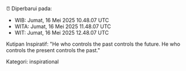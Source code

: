 ⏰ Diperbarui pada:
- WIB: Jumat, 16 Mei 2025 10.48.07 UTC
- WITA: Jumat, 16 Mei 2025 11.48.07 UTC
- WIT: Jumat, 16 Mei 2025 12.48.07 UTC

Kutipan Inspiratif:
"He who controls the past controls the future. He who controls the present controls the past."


Kategori: inspirational

